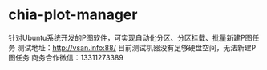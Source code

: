 # chia-plot-manager
针对Ubuntu系统开发的P图软件，可实现自动化分区、分区挂载、批量新建P图任务
测试地址：http://vsan.info:88/
目前测试机器没有足够硬盘空间，无法新建P图任务
商务合作微信：13311273389
